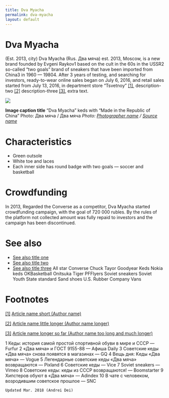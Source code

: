 ```yaml
---
title: Dva Myacha
permalink: dva-myacha
layout: default
---
```


# Dva Myacha


(Est. 2013, city) Dva Myacha (Rus. Два мяча) est. 2013, Moscow, is a new brand founded by Evgeni Raykov1 based on the cult in the 60s in the USSR2 so-called “two goals” brand of sneakers that have been imported from China3 in 1960 — 19804. After 3 years of testing, and searching for investors, ready-to-wear online sales began on July 6, 2016, and retail sales started from July 13, 2016, in department store “Tsvetnoy” <span id="a1">[\[1\]](#f1)</span>, description-two <span id="a2">[\[2\]](#f2)</span> description-three <span id="a3">[\[3\]](#f3)</span>, extra text.

![](/encyclopedia/images/image-name.jpg)

**Image caption title**
“Dva Myacha” keds with “Made in  the Republic of China”
Photo: Два мяча / Два мяча
*Photo: [Photographer name](/photographer-name-page) / [Source name](/source-name-page)*

# Сharacteristics

+ Green outsole  
+ White toe and laces
+ Each inner side has round badge with two goals — soccer and basketball

# Crowdfunding

In 2013, Regarded the Converse as a competitor, Dva Myacha started crowdfunding campaign, with the goal of 720 000 rubles. By the rules of the platform not collected amount  was fully repaid to investors and the campaign has been discontinued.

# See also

+ [See also title one](page-template)
+ [See also title two](page-template)
+ [See also title three](page-template)
All star
Converse
Chuck Tayor
Goodyear
Keds
Nokia keds
OKBasketball
Onitsuka Tiger
PFFlyers
Soviet sneakers
Soviet Youth
State standard
Sand shoes
U.S. Rubber Company
Vans

# Footnotes

[[1]](#a1) <span id="f1"></span> [Article name short (Author name)](http://example.net/article)

[[2]](#a2) <span id="f2"></span> [Article name little longer (Author name longer)](http://example.net/article)

[[3]](#a3) <span id="f3"></span> [Article name longer so far (Author name too long and much longer)](http://example.net/article)

1 Кеды: история самой простой спортивной обуви в мире и СССР — Furfur
2 «Два мяча» и ГОСТ 9155-88 — Афиша Daily
3 Советские кеды «Два мяча» снова появятся в магазинах — GQ
4 Вещь дня: Kеды «Два мяча» — Vogue
5 Легендарные советские кеды «Два мяча» возвращаются — Pixland
6 Советские кеды — Vice
7 Soviet sneakers — Vimeo
8 Советские кеды: кеды из СССР возвращаются! — Boomstarter
9 Хипстеров обуют в «Два мяча» — Adindex
10 В чате c человеком, возродившим советское прошлое — SNC

`Updated Mar. 2018 (Andrei Dei)`
